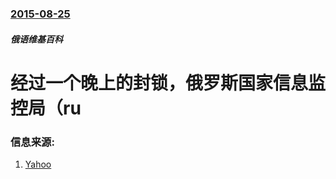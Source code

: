 ### [2015-08-25](/zh/news/2015/08/25/index.md)

##### 俄语维基百科
#  经过一个晚上的封锁，俄罗斯国家信息监控局（ru 




### 信息来源:

1. [Yahoo](http://news.yahoo.com/russia-lifts-wikipedia-ban-edits-drugs-entry-114930722.html)
